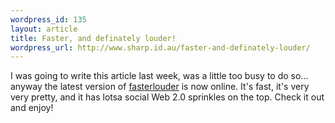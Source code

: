 ```yaml
--- 
wordpress_id: 135
layout: article
title: Faster, and definately louder!
wordpress_url: http://www.sharp.id.au/faster-and-definately-louder/
---
```

I was going to write this article last week, was a little too busy to do so... anyway the latest version of <a href="http://www.fasterlouder.com.au">fasterlouder</a> is now online. It's fast, it's very very pretty, and it has lotsa social Web 2.0 sprinkles on the top. Check it out and enjoy!
